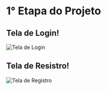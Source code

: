 # 1° Etapa do Projeto

## Tela de Login!
![Tela de Login](https://user-images.githubusercontent.com/72478689/227917414-fc44102e-c04d-4d78-826f-47a90d29c32c.png)


## Tela de Resistro! 

![Tela de Registro](https://user-images.githubusercontent.com/72478689/227917515-a98981fe-3bb5-4aba-a350-bf249b185875.png)
